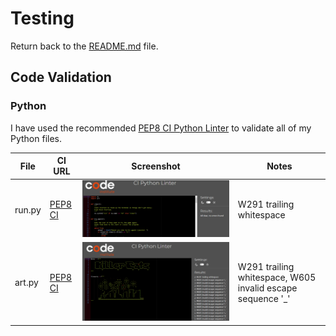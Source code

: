 # Testing

Return back to the [README.md](README.md) file.

## Code Validation

### Python

I have used the recommended [PEP8 CI Python Linter](https://pep8ci.herokuapp.com) to validate all of my Python files.

| File | CI URL | Screenshot | Notes |
| --- | --- | --- | --- |
| run.py | [PEP8 CI](https://pep8ci.herokuapp.com/https://raw.githubusercontent.com/Nic-Wallace/killer-cats/main/run.py) | ![screenshot](documentation/py-validation-run.png) | W291 trailing whitespace |
| art.py | [PEP8 CI](https://pep8ci.herokuapp.com/https://raw.githubusercontent.com/Nic-Wallace/killer-cats/main/boutique-ado/art.py) | ![screenshot](documentation/py-validation-art.png) | W291 trailing whitespace, W605 invalid escape sequence '\_' |
